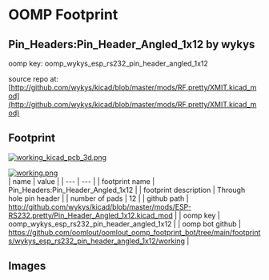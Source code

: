 # OOMP Footprint  
## Pin_Headers:Pin_Header_Angled_1x12  by wykys  
  
oomp key: oomp_wykys_esp_rs232_pin_header_angled_1x12  
  
source repo at: [http://github.com/wykys/kicad/blob/master/mods/RF.pretty/XMIT.kicad_mod](http://github.com/wykys/kicad/blob/master/mods/RF.pretty/XMIT.kicad_mod)  
## Footprint  
  
[![working_kicad_pcb_3d.png](working_kicad_pcb_3d_600.png)](working_kicad_pcb_3d.png)  
  
[![working.png](working_600.png)](working.png)  
| name | value | 
| --- | --- | 
| footprint name | Pin_Headers:Pin_Header_Angled_1x12 | 
| footprint description | Through hole pin header | 
| number of pads | 12 | 
| github path | http://github.com/wykys/kicad/blob/master/mods/ESP-RS232.pretty/Pin_Header_Angled_1x12.kicad_mod | 
| oomp key | oomp_wykys_esp_rs232_pin_header_angled_1x12 | 
| oomp bot github | https://github.com/oomlout/oomlout_oomp_footprint_bot/tree/main/footprints/wykys_esp_rs232_pin_header_angled_1x12/working | 
## Images  

